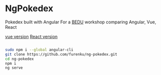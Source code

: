 # NgPokedex

Pokedex built with Angular
For a [BEDU](http://bedu.org) workshop comparing Angular, Vue, React

[vue version](http://github.com/coderdiaz/vue-cli-pokedex)
[React version](https://github.com/pitakill/react-pokedex)


```bash

sudo npm i --global angular-cli
git clone https://github.com/furenku/ng-pokedex.git
cd ng-pokedex
npm i
ng serve

```
